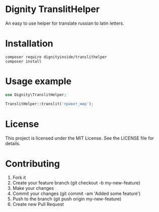 Dignity TranslitHelper
================

An easy to use helper for translate russian to latin letters.

Installation
============

```
composer require dignityinside/translithelper
composer install
```

Usage example
=============

```php
use Dignity\TranslitHelper;

TranslitHelper::translit('привет_мир');
```

License
=======

This project is licensed under the MIT License. See the LICENSE file for details.

Contributing
============

1. Fork it
2. Create your feature branch (git checkout -b my-new-feature)
3. Make your changes
4. Commit your changes (git commit -am 'Added some feature')
5. Push to the branch (git push origin my-new-feature)
6. Create new Pull Request
